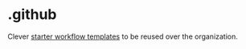 # .github

Clever [starter workflow templates](https://docs.github.com/en/actions/using-workflows/creating-starter-workflows-for-your-organization#overview) to be reused over the organization.
